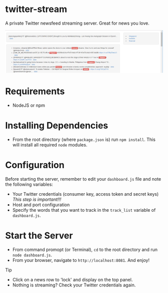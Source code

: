 # twitter-stream
A private Twitter newsfeed streaming server. Great for news you love.

![Image of twitter-stream](https://github.com/jamesmawm/twitter-stream/blob/master/screenshots/screenshot02.png)

# Requirements
- NodeJS or npm

# Installing Dependencies
- From the root directory (where `package.json` is) run `npm install`. This will install all required `node` modules.

# Configuration
Before starting the server, remember to edit your `dashboard.js` file and note the following variables:
- Your Twitter credentials (consumer key, access token and secret keys) *This step is important!!!*
- Host and port configuration
- Specify the words that you want to track in the `track_list` variable of `dashboard.js`.

# Start the Server
- From command promopt (or Terminal), `cd` to the root directory and run `node dashboard.js`.
- From your browser, navigate to `http://localhost:8081`. And enjoy!

Tip
- Click on a news row to 'lock' and display on the top panel.
- Nothing is streaming? Check your Twitter credentials again.